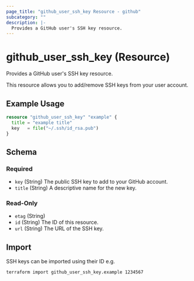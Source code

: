 ```yaml
---
page_title: "github_user_ssh_key Resource - github"
subcategory: ""
description: |-
  Provides a GitHub user's SSH key resource.
---
```


# github_user_ssh_key (Resource)

Provides a GitHub user's SSH key resource.

This resource allows you to add/remove SSH keys from your user account.

## Example Usage

```terraform
resource "github_user_ssh_key" "example" {
  title = "example title"
  key   = file("~/.ssh/id_rsa.pub")
}
```

<!-- schema generated by tfplugindocs -->
## Schema

### Required

- `key` (String) The public SSH key to add to your GitHub account.
- `title` (String) A descriptive name for the new key.

### Read-Only

- `etag` (String)
- `id` (String) The ID of this resource.
- `url` (String) The URL of the SSH key.

## Import

SSH keys can be imported using their ID e.g.

```shell
terraform import github_user_ssh_key.example 1234567
```

